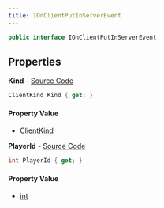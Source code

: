 ```yaml
---
title: IOnClientPutInServerEvent
---
```


```csharp
public interface IOnClientPutInServerEvent
```

## Properties

**Kind** - [Source Code](https://github.com/swiftly-solution/swiftlys2/blob/main/managed/src/SwiftlyS2.Shared/Modules/Events/EventParams/IOnClientPutInServerEvent.cs#L16)

```csharp
ClientKind Kind { get; }
```

#### Property Value

- [ClientKind](/docs/api/shared/events/clientkind)

**PlayerId** - [Source Code](https://github.com/swiftly-solution/swiftlys2/blob/main/managed/src/SwiftlyS2.Shared/Modules/Events/EventParams/IOnClientPutInServerEvent.cs#L11)

```csharp
int PlayerId { get; }
```

#### Property Value

- [int](https://learn.microsoft.com/dotnet/api/system.int32)

